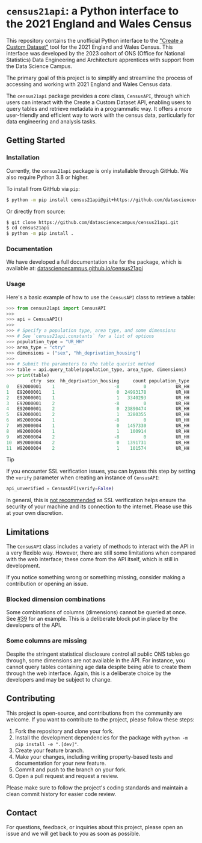 # `census21api`: a Python interface to the 2021 England and Wales Census

This repository contains the unofficial Python interface to the
["Create a Custom Dataset"](https://www.ons.gov.uk/datasets/create) tool for
the 2021 England and Wales Census. This interface was developed by the 2023
cohort of ONS (Office for National Statistics) Data Engineering and
Architecture apprentices with support from the Data Science Campus.

The primary goal of this project is to simplify and streamline the process of
accessing and working with 2021 England and Wales Census data.

The `census21api` package provides a core class, `CensusAPI`, through which
users can interact with the Create a Custom Dataset API, enabling users to
query tables and retrieve metadata in a programmatic way. It offers a more
user-friendly and efficient way to work with the census data, particularly for
data engineering and analysis tasks.

## Getting Started

### Installation

Currently, the `census21api` package is only installable through GitHub. We
also require Python 3.8 or higher.

To install from GitHub via `pip`:

```bash
$ python -m pip install census21api@git+https://github.com/datasciencecampus/census21api
```

Or directly from source:

```bash
$ git clone https://github.com/datasciencecampus/census21api.git
$ cd census21api
$ python -m pip install .
```

### Documentation

We have developed a full documentation site for the package, which is available
at: [datasciencecampus.github.io/census21api](https://datasciencecampus.github.io/census21api)

### Usage

Here's a basic example of how to use the `CensusAPI` class to retrieve a table:

```python
>>> from census21api import CensusAPI
>>> 
>>> api = CensusAPI()
>>> 
>>> # Specify a population type, area type, and some dimensions
>>> # See `census21api.constants` for a list of options
>>> population_type = "UR_HH"
>>> area_type = "ctry"
>>> dimensions = ("sex", "hh_deprivation_housing")
>>> 
>>> # Submit the parameters to the table querist method
>>> table = api.query_table(population_type, area_type, dimensions)
>>> print(table)
         ctry  sex  hh_deprivation_housing     count population_type
0   E92000001    1                      -8         0           UR_HH
1   E92000001    1                       0  24993178           UR_HH
2   E92000001    1                       1   3340293           UR_HH
3   E92000001    2                      -8         0           UR_HH
4   E92000001    2                       0  23890474           UR_HH
5   E92000001    2                       1   3280355           UR_HH
6   W92000004    1                      -8         0           UR_HH
7   W92000004    1                       0   1457330           UR_HH
8   W92000004    1                       1    100914           UR_HH
9   W92000004    2                      -8         0           UR_HH
10  W92000004    2                       0   1391731           UR_HH
11  W92000004    2                       1    101574           UR_HH

```

> [!TIP]
> If you encounter SSL verification issues, you can bypass this step by
> setting the `verify` parameter when creating an instance of `CensusAPI`:
> ```python
> api_unverified = CensusAPI(verify=False)
> ```
> In general, this is <ins>not recommended</ins> as SSL verification helps
> ensure the security of your machine and its connection to the internet.
> Please use this at your own discretion.


## Limitations

The `CensusAPI` class includes a variety of methods to interact with the API in
a very flexible way. However, there are still some limitations when compared
with the web interface; these come from the API itself, which is still in
development.

If you notice something wrong or something missing, consider making a
contribution or opening an issue.

### Blocked dimension combinations

Some combinations of columns (dimensions) cannot be queried at once. See
[#39](https://github.com/datasciencecampus/issues/39) for an example. This is a
deliberate block put in place by the developers of the API.

### Some columns are missing

Despite the stringent statistical disclosure control all public ONS tables go
through, some dimensions are not available in the API. For instance, you cannot
query tables containing age data despite being able to create them through the
web interface. Again, this is a deliberate choice by the developers and may be
subject to change.


## Contributing

This project is open-source, and contributions from the community are welcome.
If you want to contribute to the project, please follow these steps:

1. Fork the repository and clone your fork.
2. Install the development dependencies for the package with
   `python -m pip install -e ".[dev]"`.
2. Create your feature branch.
3. Make your changes, including writing property-based tests and documentation
   for your new feature.
4. Commit and push to the branch on your fork.
5. Open a pull request and request a review.

Please make sure to follow the project's coding standards and maintain a clean
commit history for easier code review.

## Contact

For questions, feedback, or inquiries about this project, please open an issue
and we will get back to you as soon as possible.
